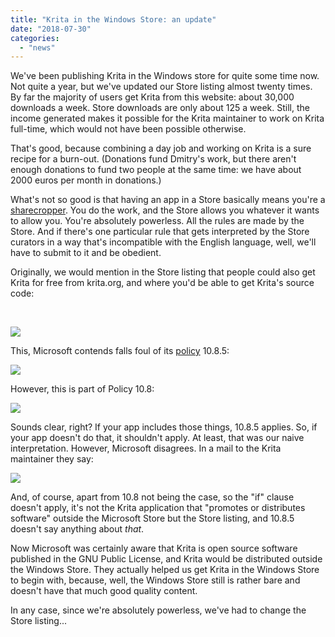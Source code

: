 ```yaml
---
title: "Krita in the Windows Store: an update"
date: "2018-07-30"
categories: 
  - "news"
---
```


We've been publishing Krita in the Windows store for quite some time now. Not quite a year, but we've updated our Store listing almost twenty times. By far the majority of users get Krita from this website: about 30,000 downloads a week. Store downloads are only about 125 a week. Still, the income generated makes it possible for the Krita maintainer to work on Krita full-time, which would not have been possible otherwise.

That's good, because combining a day job and working on Krita is a sure recipe for a burn-out. (Donations fund Dmitry's work, but there aren't enough donations to fund two people at the same time: we have about 2000 euros per month in donations.)

What's not so good is that having an app in a Store basically means you're a [sharecropper](https://en.wikipedia.org/wiki/Sharecropping). You do the work, and the Store allows you whatever it wants to allow you. You're absolutely powerless. All the rules are made by the Store. And if there's one particular rule that gets interpreted by the Store curators in a way that's incompatible with the English language, well, we'll have to submit to it and be obedient.

Originally, we would mention in the Store listing that people could also get Krita for free from krita.org, and where you'd be able to get Krita's source code:

 

[![](/images/posts/2018/store_listing-1024x980.png)](/images/posts/2018/store_listing.png)

This, Microsoft contends falls foul of its [policy](https://docs.microsoft.com/en-us/legal/windows/agreements/store-policies#108-financial-transactions) 10.8.5:

[![](/images/posts/2018/Screenshot_20180730_151859.png)](/images/posts/2018/Screenshot_20180730_151859.png)

However, this is part of Policy 10.8:

[![](/images/posts/2018/Screenshot_20180730_151934-1024x138.png)](/images/posts/2018/Screenshot_20180730_151934.png)

Sounds clear, right? If your app includes those things, 10.8.5 applies. So, if your app doesn't do that, it shouldn't apply. At least, that was our naive interpretation. However, Microsoft disagrees. In a mail to the Krita maintainer they say:

[![](/images/posts/2018/mail_microsoft-1024x443.png)](/images/posts/2018/mail_microsoft.png)

And, of course, apart from 10.8 not being the case, so the "if" clause doesn't apply, it's not the Krita application that "promotes or distributes software" outside the Microsoft Store but the Store listing, and 10.8.5 doesn't say anything about _that_.

Now Microsoft was certainly aware that Krita is open source software published in the GNU Public License, and Krita would be distributed outside the Windows Store. They actually helped us get Krita in the Windows Store to begin with, because, well, the Windows Store still is rather bare and doesn't have that much good quality content.

In any case, since we're absolutely powerless, we've had to change the Store listing...
